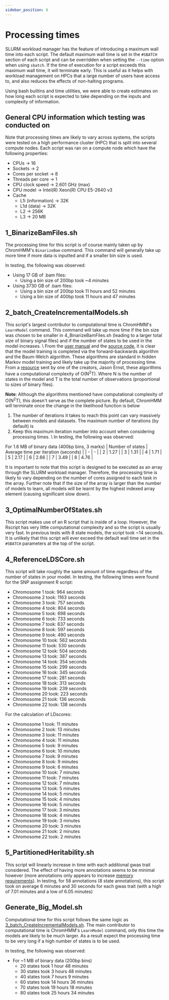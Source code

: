 ```yaml
---
sidebar_position: 6
---
```


# Processing times

SLURM workload manager has the feature of introducing a maximum wall time into
each script. The default maximum wall time is set in the `#SBATCH` section of
each script and can be overridden when setting the `--time` option when using
`sbatch`. If the time of execution for a script exceeds this maximum wall time,
it will terminate early. This is useful as it helps with workload management on
HPCs that a large number of users have access to, and also reduces the effects
of non-halting programs. 

Using bash builtins and time utilities, we were able to create estimates on how
long each script is expected to take depending on the inputs and complexity of
information. 

## General CPU information which testing was conducted on
Note that processing times are likely to vary across systems, the scripts were
tested on a high performance cluster (HPC) that is split into several compute
nodes. Each script was ran on a compute node which have the following
properties:

- CPUs -> 16
- Sockets -> 2
- Cores per socket -> 8
- Threads per core -> 1
- CPU clock speed -> 2.601 GHz (max)
- CPU model -> Intel(R) Xeon(R) CPU E5-2640 v3 
- Cache
    - L1i (information) -> 32K
    - L1d (data) -> 32K
    - L2 -> 256K
    - L3 -> 20 MB

## 1_BinarizeBamFiles.sh
The processing time for this script is of course mainly taken up by ChromHMM's
`BinarizeBam` command. This command will generally take up more time if more
data is inputted and if a smaller bin size is used.

In testing, the following was observed:
- Using 17 GB of .bam files:
    - Using a bin size of 200bp took ~4 minutes
- Using 3730 GB of .bam files:
    - Using a bin size of 200bp took 11 hours and 52 minutes
    - Using a bin size of 400bp took 11 hours and 47 minutes

## 2_batch_CreateIncrementalModels.sh
This script's largest contributor to computational time is ChromHMM's
`LearnModel` command. This command will take up more time if the bin size was
chosen to be smaller in 4_BinarizeBamFiles.sh (leading to a larger total size
of binary signal files) and if the number of states to be used in the model
increases. \ From the [user manual](https://compbio.mit.edu/ChromHMM/ChromHMM_manual.pdf) and the 
[source code](https://github.com/jernst98/ChromHMM/blob/master/edu/mit/compbio/ChromHMM/ChromHMM.java),
it is clear that the model training is completed via the forward-backwards
algorithm and the Baum-Welch algorithm. These algorithms are standard in hidden
Markov model training and likely take up the majority of processing time. \
From a [resource](https://www.cs.ubc.ca/~murphyk/Bayes/rabiner.pdf) sent by one
of the creators, Jason Ernst, these algorithms have a computational complexity
of O(N<sup>2</sup>T). Where N is the number of states in the model and T is the
total number of observations (proportional to sizes of binary files).

**Note**: Although the algorithms mentioned have computational complexity of
O(N<sup>2</sup>T), this doesn't serve as the complete picture. By default,
ChromHMM will terminate once the change in the likelihood function is below
001. The number of iterations it takes to reach this point can vary massively
between models and datasets. The maximum number of iterations (by default) is
200. Keep this maximum iteration number into account when considering
processing times. \ In testing, the following was observed:

For 1.6 MB of binary data (400bp bins, 3 marks)
| Number of states | Average time per iteration (seconds) |
| - | - |
| 2 | 1.27 |
| 3 | 1.31 |
| 4 | 1.71 |
| 5 | 2.17 | 
| 6 | 2.66 |
| 7 | 3.49 |
| 8 | 4.76 |


It is important to note that this script is designed to be executed as an array
through the SLURM workload manager. Therefore, the processing time is likely to
vary depending on the number of cores assigned to each task in the array.
Further note that if the size of the array is larger than the number of models
to learn, all models will be learnt by the highest indexed array element
(causing significant slow down).

## 3_OptimalNumberOfStates.sh
This script makes use of an R script that is inside of a loop. However, the
Rscript has very little computational complexity and so the script is usually
very fast. In previous tests with 8 state models, the script took ~14 seconds.
It is unlikely that this script will ever exceed the default wall time set in
the `#SBATCH` parameters at the top of the script.

## 4_ReferenceLDSCore.sh
This script will take roughly the same amount of time regardless of the number
of states in your model. In testing, the following times were found for the
SNP assignment R script:

- Chromosome 1 took: 964 seconds
- Chromosome 2 took: 1163 seconds
- Chromosome 3 took: 757 seconds
- Chromosome 4 took: 804 seconds
- Chromosome 5 took: 698 seconds
- Chromosome 6 took: 733 seconds
- Chromosome 7 took: 637 seconds
- Chromosome 8 took: 597 seconds
- Chromosome 9 took: 490 seconds
- Chromosome 10 took: 562 seconds
- Chromosome 11 took: 530 seconds
- Chromosome 12 took: 504 seconds
- Chromosome 13 took: 387 seconds
- Chromosome 14 took: 354 seconds
- Chromosome 15 took: 299 seconds
- Chromosome 16 took: 345 seconds
- Chromosome 17 took: 281 seconds
- Chromosome 18 took: 313 seconds
- Chromosome 19 took: 239 seconds
- Chromosome 20 took: 223 seconds
- Chromosome 21 took: 136 seconds
- Chromosome 22 took: 138 seconds

For the calculation of LDscores: 
- Chromosome 1 took: 11 minutes
- Chromosome 2 took: 13 minutes
- Chromosome 3 took: 11 minutes
- Chromosome 4 took: 11 minutes
- Chromosome 5 took: 9 minutes
- Chromosome 6 took: 10 minutes
- Chromosome 7 took: 9 minutes
- Chromosome 8 took: 9 minutes
- Chromosome 9 took: 6 minutes
- Chromosome 10 took: 7 minutes
- Chromosome 11 took: 7 minutes
- Chromosome 12 took: 7 minutes
- Chromosome 13 took: 5 minutes
- Chromosome 14 took: 5 minutes
- Chromosome 15 took: 4 minutes
- Chromosome 16 took: 5 minutes
- Chromosome 17 took: 3 minutes
- Chromosome 18 took: 4 minutes
- Chromosome 19 took: 3 minutes
- Chromosome 20 took: 3 minutes
- Chromosome 21 took: 2 minutes
- Chromosome 22 took: 2 minutes

## 5_PartitionedHeritability.sh
This script will linearly increase in time with each additional gwas trait
considered. The effect of having more annotations seems to be minimal however
(more annotations only appears to increase 
[memory requirements](./Memory-Profiling.md)). In testing, for 58 annotations
(8 state annotations), this script took on average 6 minutes and 30 seconds
for each gwas trait (with a high of 7.01 minutes and a low of 6.05 minutes)

## Generate_Big_Model.sh 
Computational time for this script follows the same logic as
[3_batch_CreateIncrementalModels.sh](#3_batch_createincrementalmodelssh). The
main contributor to computational time is ChromHMM's `LearnModel` command, only
this time the models are likely to be much larger. As a result expect the
processing time to be very long if a high number of states is to be used.

In testing, the following was observed:
- For ~1 MB of binary data (200bp bins)
    - 20 states took 1 hour 48 minutes
    - 30 states took 3 hours 48 minutes
    - 40 states took 7 hours 9 minutes
    - 60 states took 14 hours 36 minutes
    - 70 states took 19 hours 18 minutes
    - 80 states took 25 hours 34 minutes

